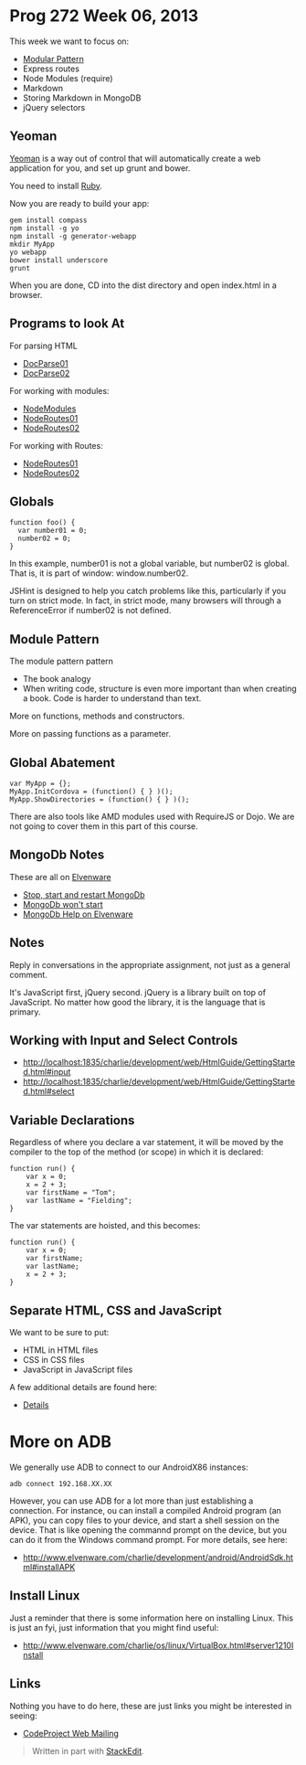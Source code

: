 Prog 272 Week 06, 2013
======================

This week we want to focus on:

- [Modular Pattern](http://www.elvenware.com/charlie/development/web/JavaScript/JavaScriptModules.html)
- Express routes
- Node Modules (require)
- Markdown
- Storing Markdown in MongoDB
- jQuery selectors


Yeoman
-----

[Yeoman](http://yeoman.io/) is a way out of control that will automatically
create a web application for you, and set up grunt and bower.

You need to install [Ruby](https://www.ruby-lang.org/en/installation/). 

Now you are ready to build your app:

	gem install compass
	npm install -g yo
	npm install -g generator-webapp
	mkdir MyApp
	yo webapp
	bower install underscore
	grunt
	
When you are done, CD into the dist directory and open index.html in
a browser.

Programs to look At
-------------------

For parsing HTML

- [DocParse01](https://github.com/charliecalvert/JsObjects/tree/master/HtmlCssJavascript/DocParse01)
- [DocParse02](https://github.com/charliecalvert/JsObjects/tree/master/HtmlCssJavascript/DocParse02)

For working with modules:

- [NodeModules](https://github.com/charliecalvert/JsObjects/tree/master/JavaScript/NodeCode/NodeModules)
- [NodeRoutes01](https://github.com/charliecalvert/JsObjects/tree/master/JavaScript/NodeCode/NodeRoutes01)
- [NodeRoutes02](https://github.com/charliecalvert/JsObjects/tree/master/JavaScript/NodeCode/NodeRoutes02)

For working with Routes:

- [NodeRoutes01](https://github.com/charliecalvert/JsObjects/tree/master/JavaScript/NodeCode/NodeRoutes01)
- [NodeRoutes02](https://github.com/charliecalvert/JsObjects/tree/master/JavaScript/NodeCode/NodeRoutes02)

Globals
-------

    function foo() {
      var number01 = 0;
      number02 = 0; 
    }


In this example, number01 is not a global variable, but number02 is global. That
is, it is part of window: window.number02.

JSHint is designed to help you catch problems like this, particularly if you
turn on strict mode. In fact, in strict mode, many browsers will through a
ReferenceError if number02 is not defined.

Module Pattern
--------------

The module pattern pattern

-   The book analogy
-   When writing code, structure is even more important than when creating a
    book. Code is harder to understand than text.

More on functions, methods and constructors.

More on passing functions as a parameter.  

Global Abatement
----------------

    var MyApp = {};
    MyApp.InitCordova = (function() { } )();
    MyApp.ShowDirectories = (function() { } )();

There are also tools like AMD modules used with RequireJS or Dojo. We are not
going to cover them in this part of this course.

MongoDb Notes
------------

These are all on [Elvenware](http://elvenware.com/charlie/development/database/NoSql/MongoDb.html)

- [Stop, start and restart MongoDb](http://elvenware.com/charlie/development/database/NoSql/MongoDb.html#stopStart)
- [MongoDb won't start](http://elvenware.com/charlie/development/database/NoSql/MongoDb.html#noStart)
- [MongoDb Help on Elvenware](http://elvenware.com/charlie/development/database/NoSql/MongoDb.html#mongoHelp)

Notes
-----

Reply in conversations in the appropriate assignment, not just as a general
comment.

It's JavaScript first, jQuery second. jQuery is a library built on top of
JavaScript. No matter how good the library, it is the language that is primary.

Working with Input and Select Controls
--------------------------------------

-   <http://localhost:1835/charlie/development/web/HtmlGuide/GettingStarted.html#input>
-   <http://localhost:1835/charlie/development/web/HtmlGuide/GettingStarted.html#select>

Variable Declarations
---------------------

Regardless of where you declare a var statement, it will be moved by the
compiler to the top of the method (or scope) in which it is declared:

    function run() {    
        var x = 0;    
        x = 2 + 3;    
        var firstName = "Tom";    
        var lastName = "Fielding";
    }

The var statements are hoisted, and this becomes:

    function run() {   
        var x = 0;   
        var firstName;   
        var lastName;
        x = 2 + 3;
    }




Separate HTML, CSS and JavaScript
---------------------------------

We want to be sure to put:

- HTML in HTML files
- CSS in CSS files
- JavaScript in JavaScript files

A few additional details are found here:

- [Details](http://elvenware.com/charlie/development/web/HtmlGuide/GettingStarted.html#seperateConcerns)

# More on ADB


We generally use ADB to connect to our AndroidX86 instances:

	adb connect 192.168.XX.XX
	
However, you can use ADB for a lot more than just establishing a 
connection. For instance, ou can install a compiled Android program 
(an APK), you can copy files to your device, and start a shell session
on the device. That is like opening the commannd prompt on the
device, but you can do it from the Windows command prompt. For more
details, see here:

- <http://www.elvenware.com/charlie/development/android/AndroidSdk.html#installAPK>


Install Linux
-------------

Just a reminder that there is some information here on installing Linux. 
This is just an fyi, just information that you might find useful:

-   <http://www.elvenware.com/charlie/os/linux/VirtualBox.html#server1210Install>

Links
-----

Nothing you have to do here, these are just links you might be interested
in seeing:

- [CodeProject Web Mailing](http://www.codeproject.com/script/Mailouts/View.aspx?mlid=10668&_z=1516867)


> Written in part with [StackEdit](https://stackedit.io/).

